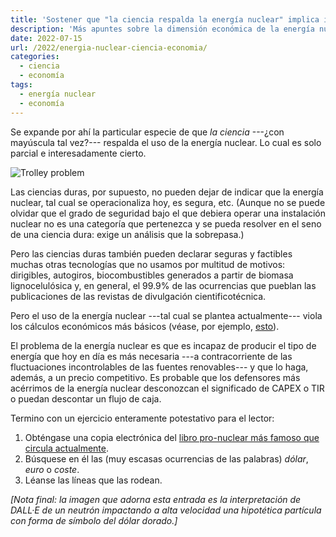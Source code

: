 ```yaml
---
title: 'Sostener que "la ciencia respalda la energía nuclear" implica indirectamente que la economía no es una ciencia'
description: 'Más apuntes sobre la dimensión económica de la energía nuclear'
date: 2022-07-15
url: /2022/energia-nuclear-ciencia-economia/
categories:
  - ciencia
  - economía
tags:
  - energía nuclear
  - economía
---
```


Se expande por ahí la particular especie de que _la ciencia_ ---¿con mayúscula tal vez?--- respalda el uso de la energía nuclear. Lo cual es solo parcial e interesadamente cierto.

![Trolley problem](/images/neutron_dollar.png#center)

Las ciencias duras, por supuesto, no pueden dejar de indicar que la energía nuclear, tal cual se operacionaliza hoy, es segura, etc. (Aunque no se puede olvidar que el grado de seguridad bajo el que debiera operar una instalación nuclear no es una categoría que pertenezca y se pueda resolver en el seno de una ciencia dura: exige un análisis que la sobrepasa.)

Pero las ciencias duras también pueden declarar seguras y factibles muchas otras tecnologías que no usamos por multitud de motivos: dirigibles, autogiros, biocombustibles generados a partir de biomasa lignocelulósica y, en general, el 99.9% de las ocurrencias que pueblan las publicaciones de las revistas de divulgación cientificotécnica.

Pero el uso de la energía nuclear ---tal cual se plantea actualmente--- viola los cálculos económicos más básicos (véase, por ejemplo, [esto](https://rootsofprogress.org/devanney-on-the-nuclear-flop)).

El problema de la energía nuclear es que es incapaz de producir el tipo de energía que hoy en día es más necesaria ---a contracorriente de las fluctuaciones incontrolables de las fuentes renovables--- y que lo haga, además, a un precio competitivo. Es probable que los defensores más acérrimos de la energía nuclear desconozcan el significado de CAPEX o TIR o puedan descontar un flujo de caja.

Termino con un ejercicio enteramente potestativo para el lector:

1. Obténgase una copia electrónica del [libro pro-nuclear más famoso que circula actualmente](https://www.goodreads.com/book/show/51103229-la-energ-a-nuclear-salvar-el-mundo).
2. Búsquese en él las (muy escasas ocurrencias de las palabras) _dólar_, _euro_ o _coste_.
3. Léanse las líneas que las rodean.

_[Nota final: la imagen que adorna esta entrada es la interpretación de DALL·E de un neutrón impactando a alta velocidad una hipotética partícula con forma de símbolo del dólar dorado.]_